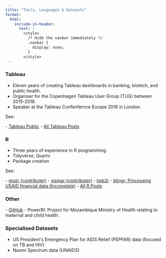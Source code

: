 ```yaml
---
title: "Tools, Languages & Datasets"
format:
  html:
    include-in-header:
      text: |
        <style>
          /* Hide the navbar immediately */
          .navbar {
            display: none;
          }
        </style>
---
```


### Tableau
- Eleven years of creating Tableau dashboards in banking, biotech, and public health.
- Organiser for the Copenhagen Tableau User Group (TUG) between 2015-2018.
- Speaker at the Tableau Confenfernce Europe 2016 in London.

See:
<div class = "right-column">
- <a href="https://public.tableau.com/app/profile/kirstin.lyon5886/vizzes" target="_blank">Tableau Public</a>
- <a href="https://mltwelve.com/project.html#category=tableau" onclick="window.top.location.href=this.href; return false;">All Tableau Posts</a>
</div>

### R
- Three years of experience in R programming.
- Tidyverse, Quarto
- Package creation

See:
<div class = "right-column">
- <a href="https://github.com/usaid-mozambique/mozR" target="_blank">mozr (contributer)</a>
- <a href="https://github.com/usaid-mozambique/sismar" target="_blank">sismar (contributer)</a>
- <a href="https://github.com/KirstinLyon/TWB2R" target="_blank">twb2r</a>
- <a href="https://github.com/usaid-mozambique/blingr" target="_blank">blingr: Processing USAID financial data (Incomplete)</a>
- <a href="https://mltwelve.com/project.html#category=r" onclick="window.top.location.href=this.href; return false;">All R Posts</a>
</div>

### Other
<div class = "right-column">
- <a href="https://github.com/KirstinLyon" target="_blank">GitHub</a>
- PowerBI: Project for Mozambique Ministry of Health relating to maternal and child health.
</div>

### Specialised Datasets

- US President's Emergency Plan for AIDS Relief (PEPFAR) data (focused on TB and HIV)
- Naomi Spectrum data (UNAIDS)



